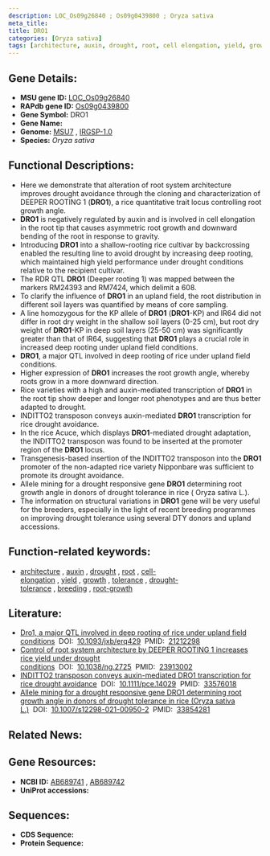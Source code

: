 ```yaml
---
description: LOC_Os09g26840 ; Os09g0439800 ; Oryza sativa
meta_title:
title: DRO1
categories: [Oryza sativa]
tags: [architecture, auxin, drought, root, cell elongation, yield, growth, tolerance, drought tolerance, breeding, root growth]
---
```


## Gene Details:
- **MSU gene ID:** [LOC_Os09g26840](http://rice.uga.edu/cgi-bin/ORF_infopage.cgi?orf=LOC_Os09g26840)  
- **RAPdb gene ID:** [Os09g0439800](https://rapdb.dna.affrc.go.jp/locus/?name=Os09g0439800)  
- **Gene Symbol:** DRO1
- **Gene Name:**
- **Genome:**  [MSU7](http://rice.uga.edu/)&nbsp;,&nbsp;[IRGSP-1.0](https://rapdb.dna.affrc.go.jp/download/irgsp1.html)
- **Species:** *Oryza sativa*

## Functional Descriptions:
   - Here we demonstrate that alteration of root system architecture improves drought avoidance through the cloning and characterization of DEEPER ROOTING 1 (**DRO1**), a rice quantitative trait locus controlling root growth angle.
   - **DRO1** is negatively regulated by auxin and is involved in cell elongation in the root tip that causes asymmetric root growth and downward bending of the root in response to gravity.
   - Introducing **DRO1** into a shallow-rooting rice cultivar by backcrossing enabled the resulting line to avoid drought by increasing deep rooting, which maintained high yield performance under drought conditions relative to the recipient cultivar.
   - The RDR QTL **DRO1** (Deeper rooting 1) was mapped between the markers RM24393 and RM7424, which delimit a 608.
   - To clarify the influence of **DRO1** in an upland field, the root distribution in different soil layers was quantified by means of core sampling.
   - A line homozygous for the KP allele of **DRO1** (**DRO1**-KP) and IR64 did not differ in root dry weight in the shallow soil layers (0-25 cm), but root dry weight of **DRO1**-KP in deep soil layers (25-50 cm) was significantly greater than that of IR64, suggesting that **DRO1** plays a crucial role in increased deep rooting under upland field conditions.
   - **DRO1**, a major QTL involved in deep rooting of rice under upland field conditions.
   - Higher expression of **DRO1** increases the root growth angle, whereby roots grow in a more downward direction.
   - Rice varieties with a high and auxin-mediated transcription of **DRO1** in the root tip show deeper and longer root phenotypes and are thus better adapted to drought.
   - INDITTO2 transposon conveys auxin-mediated **DRO1** transcription for rice drought avoidance.
   - In the rice Acuce, which displays **DRO1**-mediated drought adaptation, the INDITTO2 transposon was found to be inserted at the promoter region of the **DRO1** locus.
   - Transgenesis-based insertion of the INDITTO2 transposon into the **DRO1** promoter of the non-adapted rice variety Nipponbare was sufficient to promote its drought avoidance.
   - Allele mining for a drought responsive gene **DRO1** determining root growth angle in donors of drought tolerance in rice ( Oryza sativa L.).
   - The information on structural variations in **DRO1** gene will be very useful for the breeders, especially in the light of recent breeding programmes on improving drought tolerance using several DTY donors and upland accessions.

## Function-related keywords:
   - [architecture](/tags/architecture/)&nbsp;,&nbsp;[auxin](/tags/auxin/)&nbsp;,&nbsp;[drought](/tags/drought/)&nbsp;,&nbsp;[root](/tags/root/)&nbsp;,&nbsp;[cell-elongation](/tags/cell-elongation/)&nbsp;,&nbsp;[yield](/tags/yield/)&nbsp;,&nbsp;[growth](/tags/growth/)&nbsp;,&nbsp;[tolerance](/tags/tolerance/)&nbsp;,&nbsp;[drought-tolerance](/tags/drought-tolerance/)&nbsp;,&nbsp;[breeding](/tags/breeding/)&nbsp;,&nbsp;[root-growth](/tags/root-growth/)

## Literature:
   - [Dro1, a major QTL involved in deep rooting of rice under upland field conditions](https://www.doi.org/10.1093/jxb/erq429)&nbsp;&nbsp;DOI:&nbsp;&nbsp;[10.1093/jxb/erq429](https://www.doi.org/10.1093/jxb/erq429)&nbsp;&nbsp;PMID:&nbsp;&nbsp;[21212298](https://pubmed.ncbi.nlm.nih.gov/21212298/)
   - [Control of root system architecture by DEEPER ROOTING 1 increases rice yield under drought conditions](https://www.doi.org/10.1038/ng.2725)&nbsp;&nbsp;DOI:&nbsp;&nbsp;[10.1038/ng.2725](https://www.doi.org/10.1038/ng.2725)&nbsp;&nbsp;PMID:&nbsp;&nbsp;[23913002](https://pubmed.ncbi.nlm.nih.gov/23913002/)
   - [INDITTO2 transposon conveys auxin-mediated DRO1 transcription for rice drought avoidance](https://www.doi.org/10.1111/pce.14029)&nbsp;&nbsp;DOI:&nbsp;&nbsp;[10.1111/pce.14029](https://www.doi.org/10.1111/pce.14029)&nbsp;&nbsp;PMID:&nbsp;&nbsp;[33576018](https://pubmed.ncbi.nlm.nih.gov/33576018/)
   - [Allele mining for a drought responsive gene DRO1 determining root growth angle in donors of drought tolerance in rice (Oryza sativa L.)](https://www.doi.org/10.1007/s12298-021-00950-2)&nbsp;&nbsp;DOI:&nbsp;&nbsp;[10.1007/s12298-021-00950-2](https://www.doi.org/10.1007/s12298-021-00950-2)&nbsp;&nbsp;PMID:&nbsp;&nbsp;[33854281](https://pubmed.ncbi.nlm.nih.gov/33854281/)

## Related News:

## Gene Resources:
- **NCBI ID:**  [AB689741](http://www.ncbi.nlm.nih.gov/nuccore/AB689741)&nbsp;,&nbsp;[AB689742](http://www.ncbi.nlm.nih.gov/nuccore/AB689742)
- **UniProt accessions:** [](https://www.uniprot.org/uniprotkb//entry)

## Sequences:
- **CDS Sequence:**
- **Protein Sequence:**
